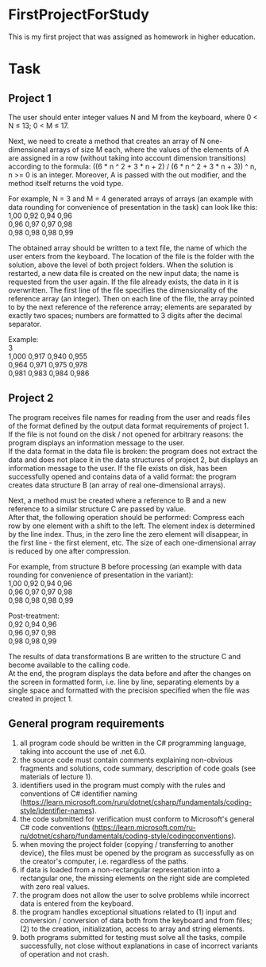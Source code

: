# FirstProjectForStudy
This is my first project that was assigned as homework in higher education.

# Task
## Project 1
The user should enter integer values N and M from the keyboard, where 0 < N ≤ 13; 0 < M ≤ 17. 

Next, we need to create a method that creates an array of N one-dimensional arrays of size M each, where the values of the elements of A are assigned in a row (without taking into account dimension transitions) according to the formula: ((6 * n ^ 2 + 3 * n + 2) / (6 * n ^ 2 + 3 * n + 3)) ^ n, n >= 0 is an integer. Moreover, A is passed with the out modifier, and the method itself returns the void type.  

For example, N = 3 and M = 4 generated arrays of arrays (an example with data rounding for convenience of presentation in the task) can look like this:  
1,00 0,92 0,94 0,96  
0,96 0,97 0,97 0,98  
0,98 0,98 0,98 0,99  

The obtained array should be written to a text file, the name of which the user enters from the keyboard. The location of the file is the folder with the solution, above the level of both project folders. When the solution is restarted, a new data file is created on the new input data; the name is requested from the user again. If the file already exists, the data in it is overwritten. The first line of the file specifies the dimensionality of the reference array (an integer). Then on each line of the file, the array pointed to by the next reference of the reference array; elements are separated by exactly two spaces; numbers are formatted to 3 digits after the decimal separator.  

Example:  
3  
1,000 0,917 0,940 0,955  
0,964 0,971 0,975 0,978  
0,981 0,983 0,984 0,986  

## Project 2
The program receives file names for reading from the user and reads files of the format defined by the output data format requirements of project 1.  
If the file is not found on the disk / not opened for arbitrary reasons: the program displays an information message to the user.  
If the data format in the data file is broken: the program does not extract the data and does not place it in the data structures of project 2, but displays an information message to the user.
If the file exists on disk, has been successfully opened and contains data of a valid format: the program creates data structure B (an array of real one-dimensional arrays).  

Next, a method must be created where a reference to B and a new reference to a similar structure C are passed by value.  
After that, the following operation should be performed: Compress each row by one element with a shift to the left. The element index is determined by the line index. Thus, in the zero line the zero element will disappear, in the first line - the first element, etc. The size of each one-dimensional array is reduced by one after compression.  

For example, from structure B before processing (an example with data rounding for convenience of presentation in the variant):  
1,00 0,92 0,94 0,96  
0,96 0,97 0,97 0,98  
0,98 0,98 0,98 0,99  

Post-treatment:  
0,92 0,94 0,96  
0,96 0,97 0,98  
0,98 0,98 0,99  

The results of data transformations B are written to the structure C and become available to the calling code.  
At the end, the program displays the data before and after the changes on the screen in formatted form, i.e. line by line, separating elements by a single space and formatted with the precision specified when the file was created in project 1. 

## General program requirements
1) all program code should be written in the C# programming language, taking into account the use of .net 6.0.
2) the source code must contain comments explaining non-obvious fragments and solutions, code summary, description of code goals (see materials of lecture 1).
3) identifiers used in the program must comply with the rules and conventions of C# identifier naming (https://learn.microsoft.com/ruru/dotnet/csharp/fundamentals/coding-style/identifier-names).
4) the code submitted for verification must conform to Microsoft's general C# code conventions
(https://learn.microsoft.com/ru-ru/dotnet/csharp/fundamentals/coding-style/codingconventions).
5) when moving the project folder (copying / transferring to another device), the files must be opened by the program as successfully as on the creator's computer, i.e. regardless of the paths.
6) if data is loaded from a non-rectangular representation into a rectangular one, the missing elements on the right side are completed with zero real values.
7) the program does not allow the user to solve problems while incorrect data is entered from the keyboard.
8) the program handles exceptional situations related to (1) input and conversion / conversion of data both from the keyboard and from files; (2) to the
creation, initialization, access to array and string elements.
9)  both programs submitted for testing must solve all the tasks, compile successfully, not close without explanations in case of incorrect variants of operation and not crash.
